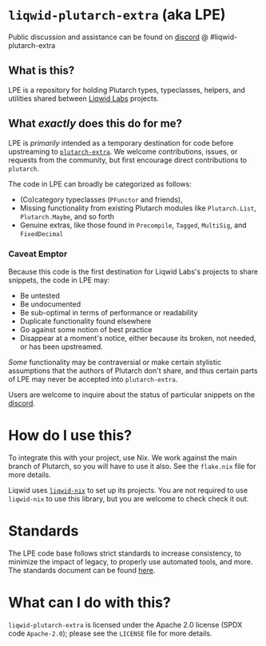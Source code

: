 # `liqwid-plutarch-extra` (aka LPE)

Public discussion and assistance can be found on [discord](https://discord.gg/yGkjxrYueB) @ #liqwid-plutarch-extra

## What is this?

LPE is a repository for holding Plutarch types, typeclasses, helpers, and utilities 
shared between [Liqwid Labs](https://github.com/Liqwid-Labs) projects.

## What _exactly_ does this do for me?

LPE is _primarily_ intended as a temporary destination for code before upstreaming to
[`plutarch-extra`](https://github.com/Plutonomicon/plutarch-plutus/tree/master/plutarch-extra). We welcome contributions, issues, or requests from the community, but first
encourage direct contributions to `plutarch`.

The code in LPE can broadly be categorized as follows:

- (Co)category typeclasses (`PFunctor` and friends),
- Missing functionality from existing Plutarch modules like `Plutarch.List`, `Plutarch.Maybe`, and so forth
- Genuine extras, like those found in `Precompile`, `Tagged`, `MultiSig`,
  and `FixedDecimal`

### Caveat Emptor

Because this code is the first destination for Liqwid Labs's projects to 
share snippets, the code in LPE may:
 
 - Be untested
 - Be undocumented
 - Be sub-optimal in terms of performance or readability
 - Duplicate functionality found elsewhere
 - Go against some notion of best practice
 - Disappear at a moment's notice, either because its broken, not needed,
   or has been upstreamed.

_Some_ functionality may be contraversial or make certain stylistic assumptions
that the authors of Plutarch don't share, and thus certain parts of LPE may never
be accepted into `plutarch-extra`. 

Users are welcome to inquire about the status of particular snippets on the [discord](https://discord.gg/yGkjxrYueB).

# How do I use this?

To integrate this with your project, use Nix. We work against the main branch of Plutarch, so you will have to use it also. See the `flake.nix` file for more details.

Liqwid uses [`liqwid-nix`](https://github.com/Liqwid-Labs/liqwid-nix) to set up
its projects.  You are not required to use `liqwid-nix` to use this library, but
you are welcome to check check it out.

# Standards

The LPE code base follows strict standards to increase consistency, to minimize
the impact of legacy, to properly use automated tools, and more. The standards document
can be found [here](https://liqwid.notion.site/Coding-Standards-cd3c430e6e444fa292ecc3c57b7d95eb).

# What can I do with this?

`liqwid-plutarch-extra` is licensed under the Apache 2.0 license (SPDX code
`Apache-2.0`); please see the `LICENSE` file for more details.

